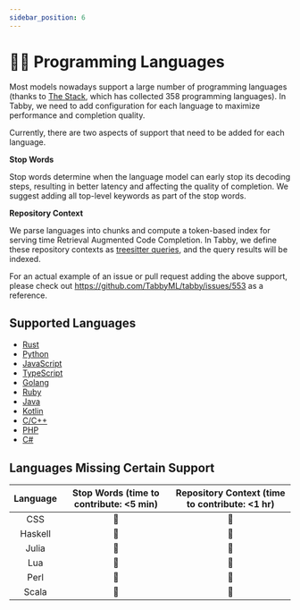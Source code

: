 ```yaml
---
sidebar_position: 6
---
```


# 🧑‍💻 Programming Languages

Most models nowadays support a large number of programming languages (thanks to [The Stack](https://huggingface.co/datasets/bigcode/the-stack), which has collected 358 programming languages).
In Tabby, we need to add configuration for each language to maximize performance and completion quality.

Currently, there are two aspects of support that need to be added for each language.

**Stop Words**

Stop words determine when the language model can early stop its decoding steps, resulting in better latency and affecting the quality of completion. We suggest adding all top-level keywords as part of the stop words.

**Repository Context**

We parse languages into chunks and compute a token-based index for serving time Retrieval Augmented Code Completion. In Tabby, we define these repository contexts as [treesitter queries](https://tree-sitter.github.io/tree-sitter/using-parsers#query-syntax), and the query results will be indexed.

For an actual example of an issue or pull request adding the above support, please check out https://github.com/TabbyML/tabby/issues/553 as a reference.

## Supported Languages

* [Rust](https://www.rust-lang.org/)
* [Python](https://www.python.org/)
* [JavaScript](https://developer.mozilla.org/en-US/docs/Web/JavaScript)
* [TypeScript](https://www.typescriptlang.org/)
* [Golang](https://go.dev/)
* [Ruby](https://www.ruby-lang.org/)
* [Java](https://www.java.com/)
* [Kotlin](https://www.kotlinlang.org/)
* [C/C++](https://cplusplus.com/)
* [PHP](https://www.php.net/)
* [C#](https://learn.microsoft.com/en-us/dotnet/csharp/)

## Languages Missing Certain Support

| Language | Stop Words (time to contribute: <5 min) | Repository Context (time to contribute: <1 hr) |
| :------: | :-------------------------------------: | :--------------------------------------------: |
|   CSS    |                    🚫                    |                       🚫                        |
| Haskell  |                    🚫                    |                       🚫                        |
|  Julia   |                    🚫                    |                       🚫                        |
|   Lua    |                    🚫                    |                       🚫                        |
|   Perl   |                    🚫                    |                       🚫                        |
|  Scala   |                    🚫                    |                       🚫                        |
